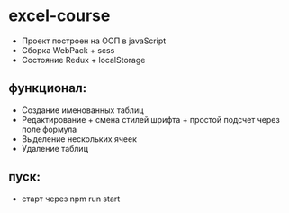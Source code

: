 # excel-course

* Проект построен на ООП в javaScript
* Сборка WebPack + scss
* Состояние Redux + localStorage


## функционал:

* Создание именованных таблиц
* Редактирование + смена стилей шрифта + простой подсчет через поле формула
* Выделение нескольких ячеек
* Удаление таблиц

## пуск:
* старт через npm run start
